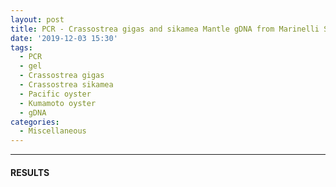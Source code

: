```yaml
---
layout: post
title: PCR - Crassostrea gigas and sikamea Mantle gDNA from Marinelli Shellfish Company
date: '2019-12-03 15:30'
tags:
  - PCR
  - gel
  - Crassostrea gigas
  - Crassostrea sikamea
  - Pacific oyster
  - Kumamoto oyster
  - gDNA
categories:
  - Miscellaneous
---
```




---

#### RESULTS
